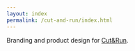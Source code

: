 ```yaml
---
layout: index
permalink: /cut-and-run/index.html
---
```


Branding and product design for [Cut&Run](http://www.cutandrun.co.nz).

<div class="image" data-background="#c53232" data-image="/assets/img/projects/cut-and-run/accessories-to-adventure.png"></div>